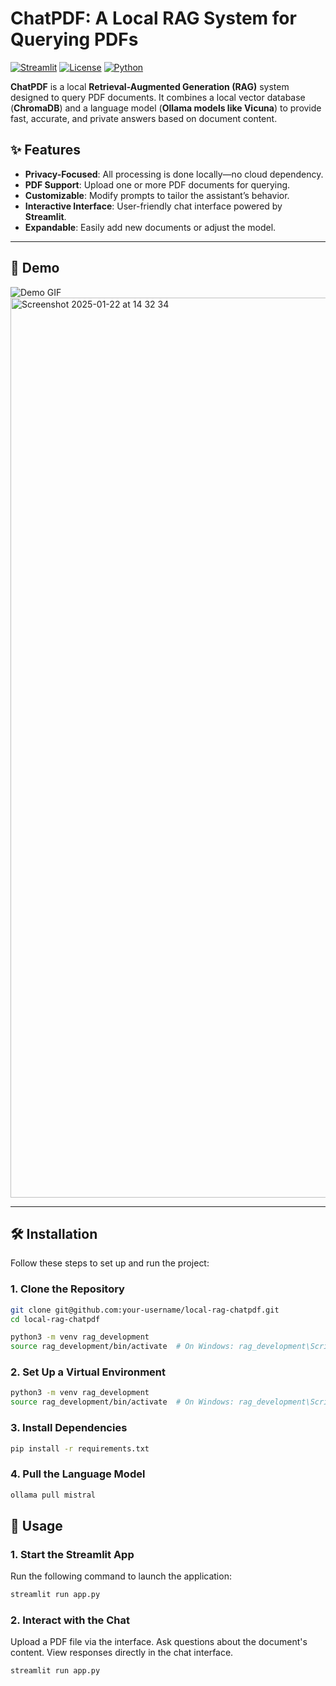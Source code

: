 # ChatPDF: A Local RAG System for Querying PDFs

[![Streamlit](https://img.shields.io/badge/Streamlit-v1.0-brightgreen)](https://streamlit.io/)
[![License](https://img.shields.io/badge/License-MIT-blue)](LICENSE)
[![Python](https://img.shields.io/badge/Python-3.9%2B-orange)](https://www.python.org/)

**ChatPDF** is a local **Retrieval-Augmented Generation (RAG)** system designed to query PDF documents. It combines a local vector database (**ChromaDB**) and a language model (**Ollama models like Vicuna**) to provide fast, accurate, and private answers based on document content.

## ✨ Features
- **Privacy-Focused**: All processing is done locally—no cloud dependency.
- **PDF Support**: Upload one or more PDF documents for querying.
- **Customizable**: Modify prompts to tailor the assistant’s behavior.
- **Interactive Interface**: User-friendly chat interface powered by **Streamlit**.
- **Expandable**: Easily add new documents or adjust the model.

---

## 📸 Demo
![Demo GIF](docs/demo.gif)
<img width="1440" alt="Screenshot 2025-01-22 at 14 32 34" src="https://github.com/user-attachments/assets/358cbd9e-ab95-4265-b470-2391e082a6dc" />


---

## 🛠 Installation

Follow these steps to set up and run the project:

### 1. Clone the Repository
```bash
git clone git@github.com:your-username/local-rag-chatpdf.git
cd local-rag-chatpdf

python3 -m venv rag_development
source rag_development/bin/activate  # On Windows: rag_development\Scripts\activate
```
 

### 2. Set Up a Virtual Environment
```bash
python3 -m venv rag_development
source rag_development/bin/activate  # On Windows: rag_development\Scripts\activate
```

### 3. Install Dependencies
```bash
pip install -r requirements.txt
```

### 4. Pull the Language Model
```bash
ollama pull mistral
```

## 🚀 Usage
### 1. Start the Streamlit App

Run the following command to launch the application:
```bash
streamlit run app.py
```

### 2.  Interact with the Chat
Upload a PDF file via the interface.
Ask questions about the document's content.
View responses directly in the chat interface.
```bash
streamlit run app.py
```
